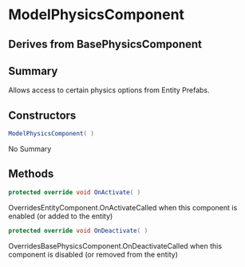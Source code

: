 # ModelPhysicsComponent

## Derives from BasePhysicsComponent

## Summary

Allows access to certain physics options from Entity Prefabs.
## Constructors

```c#
ModelPhysicsComponent( ) 
```
No Summary
## Methods

```c#
protected override void OnActivate( ) 
```
OverridesEntityComponent.OnActivateCalled when this component is enabled (or added to the entity)
```c#
protected override void OnDeactivate( ) 
```
OverridesBasePhysicsComponent.OnDeactivateCalled when this component is disabled (or removed from the entity)
